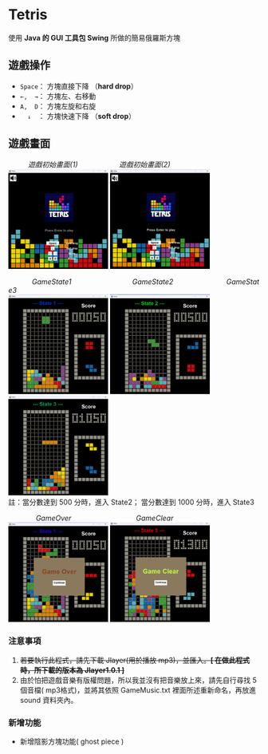 # Tetris
使用 **Java 的 GUI 工具包 Swing** 所做的簡易俄羅斯方塊

## 遊戲操作
* `Space`： 方塊直接下降 （**hard drop**）
*  `←,  →`： 方塊左、右移動 
*  `A,  D`： 方塊左旋和右旋
*  `   ↓   `： 方塊快速下降 （**soft drop**）
## 遊戲畫面
&nbsp;&nbsp;&nbsp;&nbsp;&nbsp;&nbsp;&nbsp;&nbsp;&nbsp;&nbsp;*遊戲初始畫面(1)*&nbsp;&nbsp;&nbsp;&nbsp;&nbsp;&nbsp;&nbsp;&nbsp;&nbsp;&nbsp;&nbsp;&nbsp;&nbsp;&nbsp;&nbsp;&nbsp;&nbsp;&nbsp;&nbsp;&nbsp;&nbsp;*遊戲初始畫面(2)*   
<img src="https://github.com/MingMinNa/Tetris/blob/v2/img/game_display/HomeScreen_display(1).png" alt="HomeScreen_display(1).png" width="200" height="200">
<img src="https://github.com/MingMinNa/Tetris/blob/v2/img/game_display/HomeScreen_display(2).png" alt="HomeScreen_display(2).png" width="200" height="200">  

&nbsp;&nbsp;&nbsp;&nbsp;&nbsp;&nbsp;&nbsp;&nbsp;&nbsp;&nbsp;&nbsp;&nbsp;*GameState1*&nbsp;&nbsp;&nbsp;&nbsp;&nbsp;&nbsp;&nbsp;&nbsp;&nbsp;&nbsp;&nbsp;&nbsp;&nbsp;&nbsp;&nbsp;&nbsp;&nbsp;&nbsp;&nbsp;&nbsp;&nbsp;&nbsp;&nbsp;&nbsp;&nbsp;&nbsp;&nbsp;&nbsp;&nbsp;&nbsp;&nbsp;*GameState2*&nbsp;&nbsp;&nbsp;&nbsp;&nbsp;&nbsp;&nbsp;&nbsp;&nbsp;&nbsp;&nbsp;&nbsp;&nbsp;&nbsp;&nbsp;&nbsp;&nbsp;&nbsp;&nbsp;&nbsp;&nbsp;&nbsp;&nbsp;&nbsp;&nbsp;&nbsp;&nbsp;*GameState3*  
<img src="https://github.com/MingMinNa/Tetris/blob/v2/img/game_display/GameScreen_State1.png" alt="GameScreen_State1.png" width="200" height="200">
<img src="https://github.com/MingMinNa/Tetris/blob/v2/img/game_display/GameScreen_state2.png" alt="GameScreen_state2.png" width="200" height="200">
<img src="https://github.com/MingMinNa/Tetris/blob/v2/img/game_display/GameScreen_State3.png" alt="GameScreen_State3.png" width="200" height="200">  
註：當分數達到 500 分時，進入 State2； 當分數達到 1000 分時，進入 State3

&nbsp;&nbsp;&nbsp;&nbsp;&nbsp;&nbsp;&nbsp;&nbsp;&nbsp;&nbsp;&nbsp;&nbsp;&nbsp;&nbsp;*GameOver*&nbsp;&nbsp;&nbsp;&nbsp;&nbsp;&nbsp;&nbsp;&nbsp;&nbsp;&nbsp;&nbsp;&nbsp;&nbsp;&nbsp;&nbsp;&nbsp;&nbsp;&nbsp;&nbsp;&nbsp;&nbsp;&nbsp;&nbsp;&nbsp;&nbsp;&nbsp;&nbsp;&nbsp;&nbsp;&nbsp;&nbsp;&nbsp;&nbsp;*GameClear*  
<img src="https://github.com/MingMinNa/Tetris/blob/v2/img/game_display/GameOver.png" alt="GameOver.png" width="200" height="200">
<img src="https://github.com/MingMinNa/Tetris/blob/v2/img/game_display/GameClear.png" alt="GameClear.png" width="200" height="200">

### 注意事項
1. ~~若要執行此程式，請先下載 Jlayer(用於播放 mp3)，並匯入。__[ 在做此程式時，所下載的版本為 Jlayer1.0.1 ]__~~
2. 由於怕把遊戲音樂有版權問題，所以我並沒有把音樂放上來，請先自行尋找 5 個音檔( mp3格式)，並將其依照 GameMusic.txt 裡面所述重新命名，再放進 sound 資料夾內。

### 新增功能
* 新增陰影方塊功能( ghost piece )

